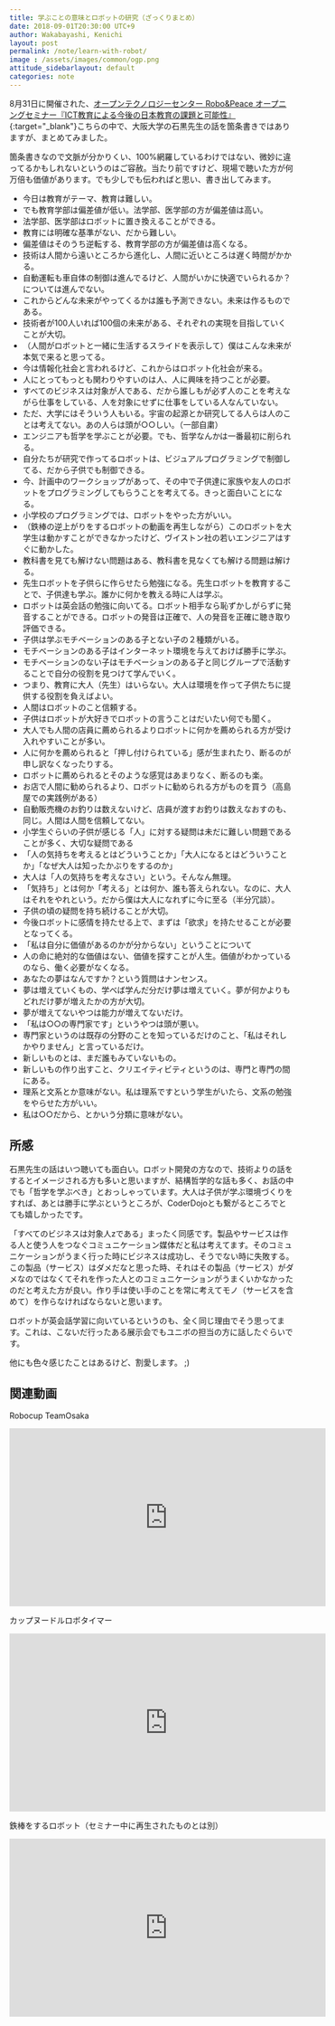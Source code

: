 ```yaml
---
title: 学ぶことの意味とロボットの研究（ざっくりまとめ）
date: 2018-09-01T20:30:00 UTC+9
author: Wakabayashi, Kenichi
layout: post
permalink: /note/learn-with-robot/
image : /assets/images/common/ogp.png
attitude_sidebarlayout: default
categories: note
---
```

8月31日に開催された、[オープンテクノロジーセンター Robo&Peace オープニングセミナー『ICT教育による今後の日本教育の課題と可能性』](http://iroobo.jp/rp-open18/){:target="_blank"}こちらの中で、大阪大学の石黒先生の話を箇条書きではありますが、まとめてみました。

箇条書きなので文脈が分かりくい、100%網羅しているわけではない、微妙に違ってるかもしれないというのはご容赦。当たり前ですけど、現場で聴いた方が何万倍も価値があります。でも少しでも伝わればと思い、書き出してみます。

- 今日は教育がテーマ、教育は難しい。
- でも教育学部は偏差値が低い。法学部、医学部の方が偏差値は高い。
- 法学部、医学部はロボットに置き換えることができる。
- 教育には明確な基準がない、だから難しい。
- 偏差値はそのうち逆転する、教育学部の方が偏差値は高くなる。
- 技術は人間から遠いところから進化し、人間に近いところは遅く時間がかかる。
- 自動運転も車自体の制御は進んでるけど、人間がいかに快適でいられるか？については進んでない。
- これからどんな未来がやってくるかは誰も予測できない。未来は作るものである。
- 技術者が100人いれば100個の未来がある、それぞれの実現を目指していくことが大切。
- （人間がロボットと一緒に生活するスライドを表示して）僕はこんな未来が本気で来ると思ってる。
- 今は情報化社会と言われるけど、これからはロボット化社会が来る。
- 人にとってもっとも関わりやすいのは人、人に興味を持つことが必要。
- すべてのビジネスは対象が人である、だから誰しもが必ず人のことを考えながら仕事をしている、人を対象にせずに仕事をしている人なんていない。
- ただ、大学にはそういう人もいる。宇宙の起源とか研究してる人らは人のことは考えてない。あの人らは頭が○○しい。（一部自粛）
- エンジニアも哲学を学ぶことが必要。でも、哲学なんかは一番最初に削られる。
- 自分たちが研究で作ってるロボットは、ビジュアルプログラミングで制御してる、だから子供でも制御できる。
- 今、計画中のワークショップがあって、その中で子供達に家族や友人のロボットをプログラミングしてもらうことを考えてる。きっと面白いことになる。
- 小学校のプログラミングでは、ロボットをやった方がいい。
- （鉄棒の逆上がりをするロボットの動画を再生しながら）このロボットを大学生は動かすことができなかったけど、ヴイストン社の若いエンジニアはすぐに動かした。
- 教科書を見ても解けない問題はある、教科書を見なくても解ける問題は解ける。
- 先生ロボットを子供らに作らせたら勉強になる。先生ロボットを教育することで、子供達も学ぶ。誰かに何かを教える時に人は学ぶ。
- ロボットは英会話の勉強に向いてる。ロボット相手なら恥ずかしがらずに発音することができる。ロボットの発音は正確で、人の発音を正確に聴き取り評価できる。
- 子供は学ぶモチベーションのある子とない子の２種類がいる。
- モチベーションのある子はインターネット環境を与えておけば勝手に学ぶ。
- モチベーションのない子はモチベーションのある子と同じグループで活動することで自分の役割を見つけて学んでいく。
- つまり、教育に大人（先生）はいらない。大人は環境を作って子供たちに提供する役割を負えばよい。
- 人間はロボットのこと信頼する。
- 子供はロボットが大好きでロボットの言うことはだいたい何でも聞く。
- 大人でも人間の店員に薦められるよりロボットに何かを薦められる方が受け入れやすいことが多い。
- 人に何かを薦められると「押し付けられている」感が生まれたり、断るのが申し訳なくなったりする。
- ロボットに薦められるとそのような感覚はあまりなく、断るのも楽。
- お店で人間に勧められるより、ロボットに勧められる方がものを買う（高島屋での実践例がある）
- 自動販売機のお釣りは数えないけど、店員が渡すお釣りは数えなおすのも、同じ。人間は人間を信頼してない。
- 小学生ぐらいの子供が感じる「人」に対する疑問は未だに難しい問題であることが多く、大切な疑問である
- 「人の気持ちを考えるとはどういうことか」「大人になるとはどういうことか」「なぜ大人は知ったかぶりをするのか」
- 大人は「人の気持ちを考えなさい」という。そんなん無理。
- 「気持ち」とは何か「考える」とは何か、誰も答えられない。なのに、大人はそれをやれという。だから僕は大人になれずに今に至る（半分冗談）。
- 子供の頃の疑問を持ち続けることが大切。
- 今後ロボットに感情を持たせる上で、まずは「欲求」を持たせることが必要となってくる。
- 「私は自分に価値があるのかが分からない」ということについて
- 人の命に絶対的な価値はない、価値を探すことが人生。価値がわかっているのなら、働く必要がなくなる。
- あなたの夢はなんですか？という質問はナンセンス。
- 夢は増えていくもの、学べば学んだ分だけ夢は増えていく。夢が何かよりもどれだけ夢が増えたかの方が大切。
- 夢が増えてないやつは能力が増えてないだけ。
- 「私は○○の専門家です」というやつは頭が悪い。
- 専門家というのは既存の分野のことを知っているだけのこと、「私はそれしかやりません」と言っているだけ。
- 新しいものとは、まだ誰もみていないもの。
- 新しいもの作り出すこと、クリエイティビティというのは、専門と専門の間にある。
- 理系と文系とか意味がない。私は理系ですという学生がいたら、文系の勉強をやらせた方がいい。
- 私は○○だから、とかいう分類に意味がない。

## 所感
石黒先生の話はいつ聴いても面白い。ロボット開発の方なので、技術よりの話をするとイメージされる方も多いと思いますが、結構哲学的な話も多く、お話の中でも「哲学を学ぶべき」とおっしゃっています。大人は子供が学ぶ環境づくりをすれば、あとは勝手に学ぶというところが、CoderDojoとも繋がるところでとても嬉しかったです。

「すべてのビジネスは対象人zである」まったく同感です。製品やサービスは作る人と使う人をつなぐコミュニケーション媒体だと私は考えてます。そのコミュニケーションがうまく行った時にビジネスは成功し、そうでない時に失敗する。この製品（サービス）はダメだなと思った時、それはその製品（サービス）がダメなのではなくてそれを作った人とのコミュニケーションがうまくいかなかったのだと考えた方が良い。作り手は使い手のことを常に考えてモノ（サービスを含めて）を作らなければならないと思います。

ロボットが英会話学習に向いているというのも、全く同じ理由でそう思ってます。これは、こないだ行ったある展示会でもユニボの担当の方に話したぐらいです。

他にも色々感じたことはあるけど、割愛します。 ;)

## 関連動画
Robocup TeamOsaka
<iframe width="560" height="315" src="https://www.youtube.com/embed/ivnmUd_cfaA" frameborder="0" allow="autoplay; encrypted-media" allowfullscreen></iframe>

カップヌードルロボタイマー
<iframe width="560" height="315" src="https://www.youtube.com/embed/258ij72VXEU" frameborder="0" allow="autoplay; encrypted-media" allowfullscreen></iframe>

鉄棒をするロボット（セミナー中に再生されたものとは別）
<iframe width="560" height="315" src="https://www.youtube.com/embed/9e4EZ2gPbMY" frameborder="0" allow="autoplay; encrypted-media" allowfullscreen></iframe>